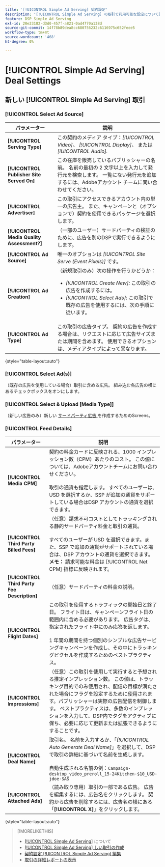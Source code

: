 ```yaml
---
title: '[!UICONTROL Simple Ad Serving] 契約設定'
description: '[!UICONTROL Simple Ad Serving] の取引で利用可能な設定について説明します。'
feature: DSP Simple Ad Serving
exl-id: 20e23182-d3d0-457f-a821-0ad4770a138d
source-git-commit: 14f78b89dea8cc680756232c6116975c652feee5
workflow-type: tm+mt
source-wordcount: '468'
ht-degree: 0%

---
```


# [!UICONTROL Simple Ad Serving] Deal Settings

## 新しい [!UICONTROL Simple Ad Serving] 取引

### [!UICONTROL Select Ad Source]

| パラメーター | 説明 |
|-----------|-------------|
| **[!UICONTROL Serving Type]** | この契約のメディア タイプ：*[!UICONTROL Video]、* *[!UICONTROL Display]、* または *[!UICONTROL Audio].* |
| **[!UICONTROL Publisher Site Served On]** | この在庫を販売しているパブリッシャーの名前。 名前の最初の 2 文字以上を入力して発行元を検索します。 一覧にない発行元を追加するには、Adobeアカウント チームに問い合わせてください。 |
| **[!UICONTROL Advertiser]** | この取引にアクセスできるアカウント内の単一の広告主。 また、キャンペーンと（オプションで）契約を使用できるパッケージを選択します。 |
| **[!UICONTROL Media Quality Assessment?]** | （一部のユーザー）サードパーティの検証のために、広告を別のDSPで実行できるようにします。<!-- Who can select this? It's disabled for me. Need to see if there are additional fields when this is enabled. --> |
| **[!UICONTROL Ad Source]** | 唯一のオプションは *[!UICONTROL Site Serve (Event Pixels)]* です。 |
| **[!UICONTROL Ad Creation]** | （新規取引のみ）次の操作を行うかどうか：<ul><li>*[!UICONTROL Create New]:* この取引の広告を作成するには。</li><li>*[!UICONTROL Select Ads]:* この取引で既存の広告を使用するには、次の手順に従います。</li></ul> |
| **[!UICONTROL Ad Type]** | この取引の広告タイプ。 契約の広告を作成する場合は、リクエストに応じて広告サイズまたは期間を含めます。 使用できるオプションは、メディアタイプによって異なります。 |

{style="table-layout:auto"}

### [!UICONTROL Select Ad(s)]

（既存の広告を使用している場合）取引に含める広告。 組み込む各広告の横にあるチェックボックスをオンにします。

### [!UICONTROL Select & Upload [Media Type]]

（新しい広告のみ）新しい [ サードパーティ広告 ](/help/dsp/campaign-management/ads/ad-create-multiple.md) を作成するためのScreens。

### [!UICONTROL Feed Details]

| パラメーター | 説明 |
|-----------|-------------|
| **[!UICONTROL Media CPM]** | 契約の料金カードに反映される、1000 インプレッション数（CPM）あたりのコスト。 この値については、Adobeアカウントチームにお問い合わせください。 <br><br> 取引の通貨も指定します。 すべてのユーザーは、USD を選択するか、SSP が追加の通貨をサポートしている場合はDSP アカウントの通貨を選択できます。 |
| **[!UICONTROL Third Party Billed Fees]** | （任意）請求不可コストとしてトラッキングされる静的サードパーティ料金と取引の通貨。<br><br> すべてのユーザーが USD を選択できます。また、SSP で追加の通貨がサポートされている場合は、DSP アカウントの通貨を選択できます。 **メモ：** 請求可能な料金は [!UICONTROL Net CPM] 指標に反映されます。 |
| **[!UICONTROL Third Party Fee Description]** | （任意）サードパーティの料金の説明。 |
| **[!UICONTROL Flight Dates]** | この取引を使用するトラフィックの開始日と終了日。 フライト日は、キャンペーンフライト日の範囲内に含める必要があります。 広告タグは、指定されたフライト中にのみ応答を返します。<br><br> 1 年間の期間を持つ個別のシンプルな広告サービングキャンペーンを作成し、その中にトラッキングピクセルを作成するためのベストプラクティス。 |
| **[!UICONTROL Impressions]** | （任意）この取引を使用して実行すると予想される推定インプレッション数。 この値は、トラッキング目的でのみ使用され、配信の目標が満たされた場合にフラグを設定するために使用されます。パブリッシャーは実際の広告配信を制御します。 ベストプラクティスは、多数のインプレッションを入力して、DSP内でタグをアクティブに保ち、必要に応じて更新または拡張できるようにすることです。 |
| **[!UICONTROL Deal Name]** | 取引名。 名前を入力するか、「*[!UICONTROL Auto Generate Deal Name]*」を選択して、DSPで取引の詳細に基づいて名前を生成します。<br><br> 自動生成される名前の例：`Campaign-desktop_video_preroll_15-24Kitchen-$10_USD-jdoe-SAS` |
| **[!UICONTROL Attached Ads]** | （読み取り専用）取引の一部である広告。 広告を編集するには、広告名をクリックします。 契約から広告を削除するには、広告名の横にある「**[!UICONTROL X]**」をクリックします。 |

{style="table-layout:auto"}

<!-- 
## Existing Simple Ad Serving Deals

Changes aren't applied retroactively.
-->

<!-- completely different settings layout, so need a separate section for them -->

<!-- From Abhinav: Editable fields are Name, Start & End date, Impressions & CPM. Changes are not applied retroactively.

But I see:

| Parameter | Description |
|-----------|-------------|

| **[!UICONTROL Are you using Deal ID?] | (Read-only) Whether the deal was set up as a [!UICONTROL Deal ID] (*[!DNL Yes]*)  or a [!UICONTROL Simple Ad Serving] deal (*[!DNL No]*). |
| **[!UICONTROL Inventory Type] | (Read-only) The inventory type for the deal. |
| **[!UICONTROL Feed Name] | The name of the [!UICONTROL Simple Ad Serving] deal. |
| **[!UICONTROL Publisher Ad Server] | (Read-only)  |
| **[!UICONTROL Publisher maximum ad length] | The maximum length of the ad, per the publisher. |
| **[!UICONTROL Publisher minimum ad length] | The minimum length of the ad, per the publisher. |
| **[!UICONTROL Fill Type] | (Read-only)  |
| **[!UICONTROL Contracted CPM] | This field is required if billing through TubeMogul, but enter your CPM in this field to track your actual spend. |
| **[!UICONTROL 3rd party technology CPM] | (Optional)  |
| **[!UICONTROL Planned Flight Dates] | The beginning and end dates for the deal flight. These dates don't control ad delivery but are used to track delivery pacing. **THIS IS CONTRARY TO WHAT THE NEW DEAL SETTINGS ABOVE, FROM ABHINAV, SAY**> |
| **[!UICONTROL Target Impressions] | (Optional) The estimated number of impressions you expect to run using this deal. This value is used for tracking purposes only and to flag when delivery goals are met; the publisher controls actual ad delivery. The best practice is to enter a high number of impressions to keep the tag active within DSP so it can be renewed or extended if needed. |
 -->

>[!MORELIKETHIS]
>
>* [[!UICONTROL Simple Ad Serving]](simple-deal-about.md) について
>* [[!UICONTROL Simple Ad Serving] しい取引の作成 ](simple-deal-create.md)
>* [ 契約設定 [!UICONTROL Simple Ad Serving] 編集 ](simple-deal-edit.md)
>* [ 取引の詳細レポートの表示 ](/help/dsp/inventory/deal-view-report.md)

<!-- add back when reimplemented:
>* [View Event-Tracking Pixels for a [!UICONTROL Simple Ad Serving] Deal](simple-deal-show-pixels.md)
-->

